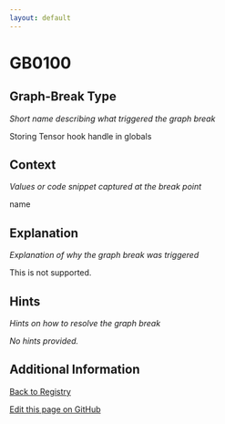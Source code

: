 ```yaml
---
layout: default
---
```

# GB0100

## Graph-Break Type
*Short name describing what triggered the graph break*

Storing Tensor hook handle in globals

## Context
*Values or code snippet captured at the break point*

name

## Explanation
*Explanation of why the graph break was triggered*

This is not supported.

## Hints
*Hints on how to resolve the graph break*

*No hints provided.*


## Additional Information

<!-- ADDITIONAL INFORMATION START - Add custom information below this line -->

<!-- ADDITIONAL INFORMATION END -->

[Back to Registry](../index.html)

[Edit this page on GitHub](https://github.com/pytorch-labs/compile-graph-break-site/edit/main/docs/gb/gb0100.md)
